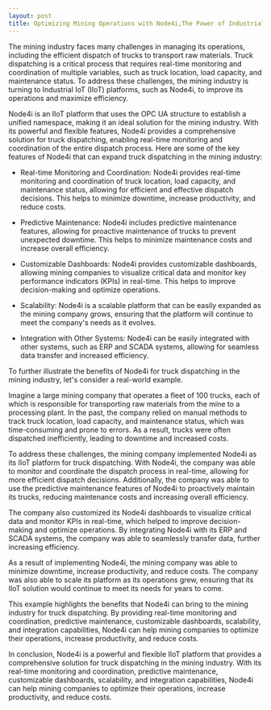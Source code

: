```yaml
---
layout: post
title: Optimizing Mining Operations with Node4i,The Power of Industrial IoT for Truck Dispatching
---
```


The mining industry faces many challenges in managing its operations, including the efficient dispatch of trucks to transport raw materials. Truck dispatching is a critical process that requires real-time monitoring and coordination of multiple variables, such as truck location, load capacity, and maintenance status. To address these challenges, the mining industry is turning to Industrial IoT (IIoT) platforms, such as Node4i, to improve its operations and maximize efficiency.

Node4i is an IIoT platform that uses the OPC UA structure to establish a unified namespace, making it an ideal solution for the mining industry. With its powerful and flexible features, Node4i provides a comprehensive solution for truck dispatching, enabling real-time monitoring and coordination of the entire dispatch process. Here are some of the key features of Node4i that can expand truck dispatching in the mining industry:

- Real-time Monitoring and Coordination: Node4i provides real-time monitoring and coordination of truck location, load capacity, and maintenance status, allowing for efficient and effective dispatch decisions. This helps to minimize downtime, increase productivity, and reduce costs.

- Predictive Maintenance: Node4i includes predictive maintenance features, allowing for proactive maintenance of trucks to prevent unexpected downtime. This helps to minimize maintenance costs and increase overall efficiency.

- Customizable Dashboards: Node4i provides customizable dashboards, allowing mining companies to visualize critical data and monitor key performance indicators (KPIs) in real-time. This helps to improve decision-making and optimize operations.

- Scalability: Node4i is a scalable platform that can be easily expanded as the mining company grows, ensuring that the platform will continue to meet the company's needs as it evolves.

- Integration with Other Systems: Node4i can be easily integrated with other systems, such as ERP and SCADA systems, allowing for seamless data transfer and increased efficiency.

To further illustrate the benefits of Node4i for truck dispatching in the mining industry, let's consider a real-world example.

Imagine a large mining company that operates a fleet of 100 trucks, each of which is responsible for transporting raw materials from the mine to a processing plant. In the past, the company relied on manual methods to track truck location, load capacity, and maintenance status, which was time-consuming and prone to errors. As a result, trucks were often dispatched inefficiently, leading to downtime and increased costs.

To address these challenges, the mining company implemented Node4i as its IIoT platform for truck dispatching. With Node4i, the company was able to monitor and coordinate the dispatch process in real-time, allowing for more efficient dispatch decisions. Additionally, the company was able to use the predictive maintenance features of Node4i to proactively maintain its trucks, reducing maintenance costs and increasing overall efficiency.

The company also customized its Node4i dashboards to visualize critical data and monitor KPIs in real-time, which helped to improve decision-making and optimize operations. By integrating Node4i with its ERP and SCADA systems, the company was able to seamlessly transfer data, further increasing efficiency.

As a result of implementing Node4i, the mining company was able to minimize downtime, increase productivity, and reduce costs. The company was also able to scale its platform as its operations grew, ensuring that its IIoT solution would continue to meet its needs for years to come.

This example highlights the benefits that Node4i can bring to the mining industry for truck dispatching. By providing real-time monitoring and coordination, predictive maintenance, customizable dashboards, scalability, and integration capabilities, Node4i can help mining companies to optimize their operations, increase productivity, and reduce costs.

In conclusion, Node4i is a powerful and flexible IIoT platform that provides a comprehensive solution for truck dispatching in the mining industry. With its real-time monitoring and coordination, predictive maintenance, customizable dashboards, scalability, and integration capabilities, Node4i can help mining companies to optimize their operations, increase productivity, and reduce costs.
